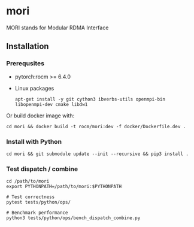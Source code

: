 # mori

MORI stands for Modular RDMA Interface

## Installation

### Prerequsites

- pytorch:rocm >= 6.4.0
- Linux packages
    
    ```apt-get install -y git cython3 ibverbs-utils openmpi-bin libopenmpi-dev cmake libdw1```

Or build docker image with:
```
cd mori && docker build -t rocm/mori:dev -f docker/Dockerfile.dev .
```

### Install with Python
```
cd mori && git submodule update --init --recursive && pip3 install .
```

### Test dispatch / combine
```
cd /path/to/mori
export PYTHONPATH=/path/to/mori:$PYTHONPATH

# Test correctness
pytest tests/python/ops/

# Benchmark performance
python3 tests/python/ops/bench_dispatch_combine.py 
```
